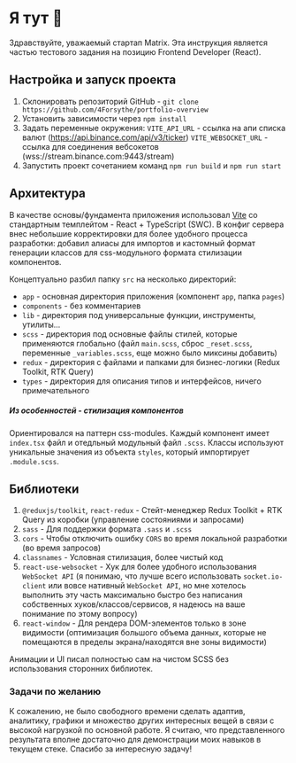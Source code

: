 # Я тут 👋

Здравствуйте, уважаемый стартап Matrix. Эта инструкция является частью тестового задания на позицию Frontend Developer (React).

## Настройка и запуск проекта

1. Склонировать репозиторий GitHub - `git clone https://github.com/4Forsythe/portfolio-overview`
2. Установить зависимости через `npm install`
3. Задать переменные окружения:
   `VITE_API_URL` - ссылка на апи списка валют (https://api.binance.com/api/v3/ticker)
   `VITE_WEBSOCKET_URL` - ссылка для соединения вебсокетов (wss://stream.binance.com:9443/stream)
4. Запустить проект сочетанием команд `npm run build` и `npm run start`

## Архитектура

В качестве основы/фундамента приложения использовал [Vite](https://vite.dev) со стандартным темплейтом - React + TypeScript (SWC). В конфиг сервера внес небольшие корректировки для более удобного процесса разработки: добавил алиасы для импортов и кастомный формат генерации классов для css-модульного формата стилизации компонентов.

Концептуально разбил папку `src` на несколько директорий:

- `app` - основная директория приложения (компонент `app`, папка `pages`)
- `components` - без комментариев
- `lib` - директория под универсальные функции, инструменты, утилиты...
- `scss` - директория под основные файлы стилей, которые применяются глобально (файл `main.scss`, сброс `_reset.scss`, переменные `_variables.scss`, еще можно было миксины добавить)
- `redux` - директория с файлами и папками для бизнес-логики (Redux Toolkit, RTK Query)
- `types` - директория для описания типов и интерфейсов, ничего примечательного

##### Из особенностей - стилизация компонентов

Ориентировался на паттерн css-modules. Каждый компонент имеет `index.tsx` файл и отедльный модульный файл `.scss`. Классы используют уникальные значения из объекта `styles`, который импортирует `.module.scss`.

## Библиотеки

1. `@reduxjs/toolkit`, `react-redux` - Стейт-менеджер Redux Toolkit + RTK Query из коробки (управление состояниями и запросами)
2. `sass` - Для поддержки формата `.sass` и `.scss`
3. `cors` - Чтобы отключить ошибку `CORS` во время локальной разработки (во время запросов)
4. `classnames` - Условная стилизация, более чистый код
5. `react-use-websocket` - Хук для более удобного использования `WebSocket API` (я понимаю, что лучше всего использовать `socket.io-client` или вовсе нативный `WebSocket API`, но мне хотелось выполнить эту часть максимально быстро без написания собственных хуков/классов/сервисов, я надеюсь на ваше понимание по этому вопросу)
6. `react-window` - Для рендера DOM-элементов только в зоне видимости (оптимизация большого объема данных, которые не помещаются в пределы экрана/находятся вне зоны видимости)

Анимации и UI писал полностью сам на чистом SCSS без использования сторонних библиотек.

### Задачи по желанию

К сожалению, не было свободного времени сделать адаптив, аналитику, графики и множество других интересных вещей в связи с высокой нагрузкой по основной работе. Я считаю, что представленного результата вполне достаточно для демонстрации моих навыков в текущем стеке. Спасибо за интересную задачу!
